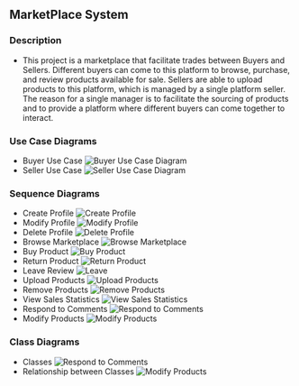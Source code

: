 ## MarketPlace System

### Description

- This project is a marketplace that facilitate trades between Buyers and Sellers. Different buyers can come to this platform to browse, purchase, and review products available for sale. Sellers are able to upload products to this platform, which is managed by a single platform seller. The reason for a single manager is to facilitate the sourcing of products and to provide a platform where different buyers can come together to interact.

### Use Case Diagrams

- Buyer Use Case
  ![Buyer Use Case Diagram](diagrams/BuyerUseCase.jpg)
- Seller Use Case
  ![Seller Use Case Diagram](diagrams/SellerUseCase.jpg)

### Sequence Diagrams

- Create Profile
  ![Create Profile](diagrams/CreateProfile.jpg)
- Modify Profile
  ![Modify Profile](diagrams/ModifyProfile.jpg)
- Delete Profile
  ![Delete Profile](diagrams/DeleteProfile.jpg)
- Browse Marketplace
  ![Browse Marketplace](diagrams/BrowseMarket.jpg)
- Buy Product
  ![Buy Product](diagrams/BuyProduct.jpg)
- Return Product
  ![Return Product](diagrams/ReturnProduct.jpg)
- Leave Review
  ![Leave](diagrams/LeaveReview.jpg)
- Upload Products
  ![Upload Products](diagrams/UploadProducts.jpg)
- Remove Products
  ![Remove Products](diagrams/RemoveProducts.jpg)
- View Sales Statistics
  ![View Sales Statistics](diagrams/ViewSales.jpg)
- Respond to Comments
  ![Respond to Comments](diagrams/RespondComments.jpg)
- Modify Products
  ![Modify Products](diagrams/ModifyProducts.jpg)

### Class Diagrams

- Classes
  ![Respond to Comments](diagrams/JustClassDiagrams.jpg)
- Relationship between Classes
  ![Modify Products](diagrams/ClassDiagramsRelationship.jpg)
